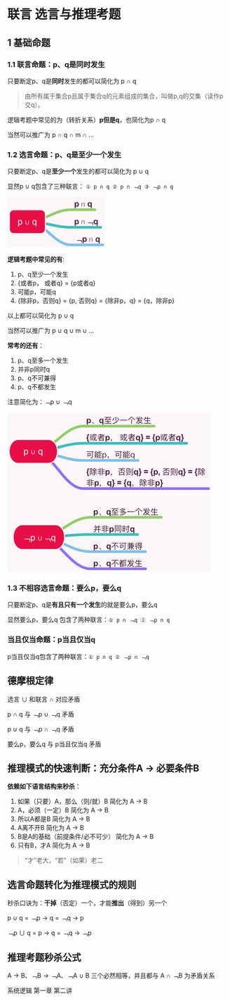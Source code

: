 # 联言 选言与推理考题

## 1 基础命题

### 1.1 联言命题：p、q是同时发生

只要断定p、q是**同时**发生的都可以简化为 p ∩ q

> 由所有属于集合p且属于集合q的元素组成的集合，叫做p,q的交集（读作p交q）。

逻辑考题中常见的为（转折关系）**p但是q**，也简化为p ∩ q

当然可以推广为 p ∩ q ∩ m ∩ ...

### 1.2 选言命题：p、q是至少一个发生

只要断定p、q是**至少一个**发生的都可以简化为 p ∪ q

显然p ∪ q包含了三种联言： `① p ∩ q ② p ∩ ﹁q ③ ﹁p ∩ q`

![p或q](images/p或q关系.png)

**逻辑考题中常见的有**:

1. p、q至少一个发生
2. {或者p， 或者q} = {p或者q}
3. 可能p，可能q
4. {除非p，否则q} = {p, 否则q} = {除非p，q} = {q，除非p}

以上都可以简化为 p ∪ q

当然可以推广为 p ∪ q ∪ m ∪ ...

**常考的还有**：

1. p、q至多一个发生
2. 并非p同时q
3. p、q不可兼得
4. p、q不都发生

注意简化为：﹁p ∪ ﹁q

![p或q](images/p或q常见考题形式.png)

### 1.3 不相容选言命题：要么p，要么q

只要断定p、q是**有且只有一个发生**的就是要么p，要么q

显然要么p，要么q 包含了两种联言：`① p ∩ ﹁q ② ﹁p ∩ q`

### 当且仅当命题：p当且仅当q

p当且仅当q包含了两种联言：`① p ∩ q ② ﹁p ∩ ﹁q`

## 德摩根定律

选言 ∪ 和联言 ∩ 对应矛盾

p ∩ q 与 ﹁p ∪ ﹁q 矛盾

p ∪ q 与 ﹁p ∩ ﹁q 矛盾

要么p，要么q 与 p当且仅当q 矛盾

## 推理模式的快速判断：充分条件A → 必要条件B

**依赖如下语言结构来秒杀**：

1. 如果（只要）A，那么（则/就）B 简化为 A → B
2. A，必须（一定）B 简化为 A → B
3. 所以A都是B 简化为 A → B
4. A离不开B 简化为 A → B
5. B是A的基础（前提条件/必不可少） 简化为 A → B
6. 只有B，才A 简化为 A → B

> “才”老大，“若”（如果）老二

## 选言命题转化为推理模式的规则

秒杀口诀为：**干掉**（否定）一个，才能**推出**（得到）另一个

p ∪ q = ﹁p → q = ﹁q → p

﹁p ∪ q = p → q = ﹁q → ﹁p

## 推理考题秒杀公式

A → B、﹁B → ﹁A、﹁A ∪ B 三个必然相等，并且都与 A ∩ ﹁B 为矛盾关系

系统逻辑 第一章  第二讲